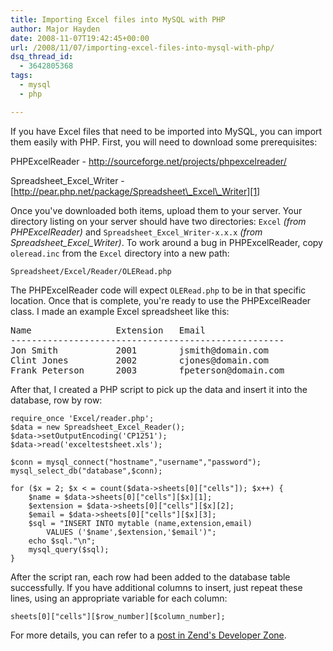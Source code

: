 ```yaml
---
title: Importing Excel files into MySQL with PHP
author: Major Hayden
date: 2008-11-07T19:42:45+00:00
url: /2008/11/07/importing-excel-files-into-mysql-with-php/
dsq_thread_id:
  - 3642805368
tags:
  - mysql
  - php

---
```

If you have Excel files that need to be imported into MySQL, you can import them easily with PHP. First, you will need to download some prerequisites:

PHPExcelReader - <http://sourceforge.net/projects/phpexcelreader/>

Spreadsheet\_Excel\_Writer - [http://pear.php.net/package/Spreadsheet\_Excel\_Writer][1]

Once you've downloaded both items, upload them to your server. Your directory listing on your server should have two directories: `Excel` _(from PHPExcelReader)_ and `Spreadsheet_Excel_Writer-x.x.x` _(from Spreadsheet\_Excel\_Writer)_. To work around a bug in PHPExcelReader, copy `oleread.inc` from the `Excel` directory into a new path:

`Spreadsheet/Excel/Reader/OLERead.php`

The PHPExcelReader code will expect `OLERead.php` to be in that specific location. Once that is complete, you're ready to use the PHPExcelReader class. I made an example Excel spreadsheet like this:

<pre>Name                Extension   Email
----------------------------------------------------
Jon Smith           2001        jsmith@domain.com
Clint Jones         2002        cjones@domain.com
Frank Peterson      2003        fpeterson@domain.com</pre>

After that, I created a PHP script to pick up the data and insert it into the database, row by row:

```
require_once 'Excel/reader.php';
$data = new Spreadsheet_Excel_Reader();
$data->setOutputEncoding('CP1251');
$data->read('exceltestsheet.xls');

$conn = mysql_connect("hostname","username","password");
mysql_select_db("database",$conn);

for ($x = 2; $x < = count($data->sheets[0]["cells"]); $x++) {
    $name = $data->sheets[0]["cells"][$x][1];
    $extension = $data->sheets[0]["cells"][$x][2];
    $email = $data->sheets[0]["cells"][$x][3];
    $sql = "INSERT INTO mytable (name,extension,email)
        VALUES ('$name',$extension,'$email')";
    echo $sql."\n";
    mysql_query($sql);
}
```


After the script ran, each row had been added to the database table successfully. If you have additional columns to insert, just repeat these lines, using an appropriate variable for each column:

```
sheets[0]["cells"][$row_number][$column_number];
```


For more details, you can refer to a [post in Zend's Developer Zone][2].

 [1]: http://pear.php.net/package/Spreadsheet_Excel_Writer
 [2]: http://devzone.zend.com/article/3336-Reading-and-Writing-Spreadsheets-with-PHP
